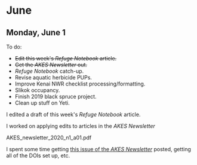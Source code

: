 
# June

## Monday, June 1

To do:

* ~~Edit this week's *Refuge Notebook* article.~~
* ~~Get the *AKES Newsletter* out.~~
* *Refuge Notebook* catch-up.
* Revise aquatic herbicide PUPs.
* Improve Kenai NWR checklist processing/formatting.
* Slikok occupancy.
* Finish 2019 black spruce project.
* Clean up stuff on Yeti.

I edited a draft of this week's *Refuge Notebook* article.

I worked on applying edits to articles in the *AKES Newsletter*

AKES_newsletter_2020_n1_a01.pdf

I spent some time getting [this issue of the *AKES Newsletter*](http://www.akentsoc.org/newsletter-v13-n1) posted, getting all of the DOIs set up, etc.

